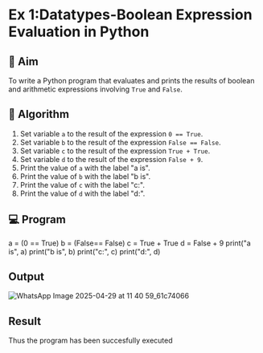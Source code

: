 
# Ex 1:Datatypes-Boolean Expression Evaluation in Python

## 🎯 Aim
To write a Python program that evaluates and prints the results of boolean and arithmetic expressions involving `True` and `False`.

## 🧠 Algorithm
1. Set variable `a` to the result of the expression `0 == True`.
2. Set variable `b` to the result of the expression `False == False`.
3. Set variable `c` to the result of the expression `True + True`.
4. Set variable `d` to the result of the expression `False + 9`.
5. Print the value of `a` with the label "a is".
6. Print the value of `b` with the label "b is".
7. Print the value of `c` with the label "c:".
8. Print the value of `d` with the label "d:".

## 💻 Program
a = (0 == True)
b = (False== False)
c = True + True
d = False + 9 
print("a is", a)
print("b is", b)
print("c:", c)
print("d:", d)

## Output
![WhatsApp Image 2025-04-29 at 11 40 59_61c74066](https://github.com/user-attachments/assets/414089ab-163e-468f-8975-c533c0896eb3)

## Result
Thus the program has been succesfully executed
